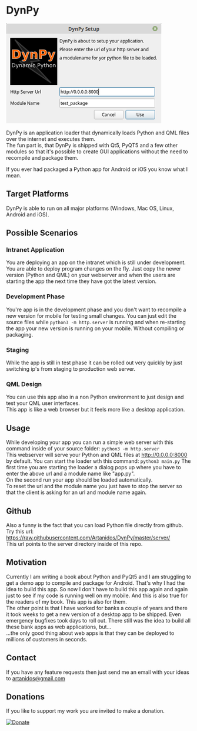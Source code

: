 # DynPy

![screenshot](dialog.png)

DynPy is an application loader that dynamically loads Python and QML files over the internet and executes them.  
The fun part is, that DynPy is shipped with Qt5, PyQT5 and a few other modules so that it's possible to create GUI applications without the need to recompile and package them.   

If you ever had packaged a Python app for Android or iOS you know what I mean.

## Target Platforms  
DynPy is able to run on all major platforms (Windows, Mac OS, Linux, Android and iOS).

## Possible Scenarios
### Intranet Application
You are deploying an app on the intranet which is still under development. You are able to deploy program changes on the fly. Just copy the newer version (Python and QML) on your webserver and when the users are starting the app the next time they have got the latest version.

### Development Phase
You're app is in the development phase and you don't want to recompile a new version for mobile for testing small changes. You can just edit the source files while `python3 -m http.server` is running and when re-starting the app your new version is running on your mobile. Without compiling or packaging.

### Staging
While the app is still in test phase it can be rolled out very quickly by just switching ip's from staging to production web server.

### QML Design
You can use this app also in a non Python environment to just design and test your QML user interfaces.  
This app is like a web browser but it feels more like a desktop application.

## Usage
While developing your app you can run a simple web server with this command inside of your source folder: `python3 -m http.server`  
This webserver will serve your Python and QML files at http://0.0.0.0:8000 by default.
You can start the loader wth this command: `python3 main.py`
The first time you are starting the loader a dialog pops up where you have to enter the above url and a module name like "app.py".  
On the second run your app should be loaded automatically.  
To reset the url and the module name you just have to stop the server so that the client is asking for an url and module name again.  

## Github
Also a funny is the fact that you can load Python file directly from github.  
Try this url: https://raw.githubusercontent.com/Artanidos/DynPy/master/server/  
This url points to the server directory inside of this repo.


## Motivation
Currently I am writing a book about Python and PyQt5 and I am struggling to get a demo app to compile and package for Android. That's why I had the idea to build this app. So now I don't have to build this app again and again just to see if my code is running well on my mobile. And this is also true for the readers of my book. This app is also for them.  
The other point is that I have worked for banks a couple of years and there it took weeks to get a new version of a desktop app to be shipped. Even emergency bugfixes took days to roll out. There still was the idea to build all these bank apps as web applications, but...  
...the only good thing about web apps is that they can be deployed to millions of customers in seconds.


## Contact
If you have any feature requests then just send me an email with your ideas to artanidos@gmail.com

## Donations
If you like to support my work you are invited to make a donation.

[![Donate](https://img.shields.io/badge/Donate-PayPal-green.svg)](https://paypal.me/artanidos)
